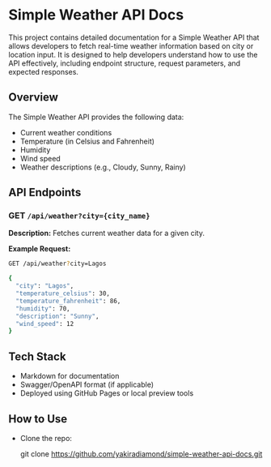 #  Simple Weather API Docs

This project contains detailed documentation for a Simple Weather API that allows developers to fetch real-time weather information based on city or location input. It is designed to help developers understand how to use the API effectively, including endpoint structure, request parameters, and expected responses.

##  Overview

The Simple Weather API provides the following data:
- Current weather conditions
- Temperature (in Celsius and Fahrenheit)
- Humidity
- Wind speed
- Weather descriptions (e.g., Cloudy, Sunny, Rainy)

##  API Endpoints

###  GET `/api/weather?city={city_name}`

**Description:** Fetches current weather data for a given city.

**Example Request:**
```bash
GET /api/weather?city=Lagos

{
  "city": "Lagos",
  "temperature_celsius": 30,
  "temperature_fahrenheit": 86,
  "humidity": 70,
  "description": "Sunny",
  "wind_speed": 12
}
```

## Tech Stack
- Markdown for documentation
- Swagger/OpenAPI format (if applicable)
- Deployed using GitHub Pages or local preview tools

##  How to Use
- Clone the repo:

  git clone https://github.com/yakiradiamond/simple-weather-api-docs.git






